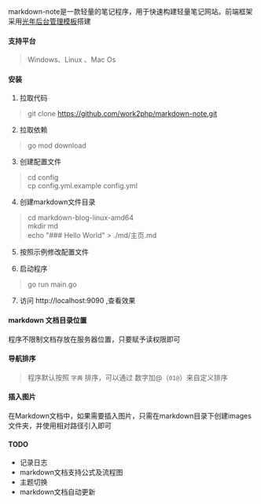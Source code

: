 markdown-note是一款轻量的笔记程序，用于快速构建轻量笔记网站。前端框架采用[光年后台管理模板](http://lyear.itshubao.com/)搭建

#### 支持平台

> Windows、Linux 、Mac Os 

#### 安装

1. 拉取代码

> git clone https://github.com/work2php/markdown-note.git

2. 拉取依赖

> go mod download

3. 创建配置文件

>  cd config   
>  cp config.yml.example config.yml

4. 创建markdown文件目录

> cd markdown-blog-linux-amd64  
> mkdir md   
> echo "### Hello World" > ./md/主页.md

5. 按照示例修改配置文件

6. 启动程序

> go run main.go   

7. 访问 http://localhost:9090 ,查看效果

#### markdown 文档目录位置

程序不限制文档存放在服务器位置，只要赋予读权限即可

#### 导航排序

> 程序默认按照 `字典` 排序，可以通过 数字加@（`01@`）来自定义排序

#### 插入图片    

在Markdown文档中，如果需要插入图片，只需在markdown目录下创建images文件夹，并使用相对路径引入即可

#### TODO

- 记录日志
- markdown文档支持公式及流程图
- 主题切换
- markdown文档自动更新
